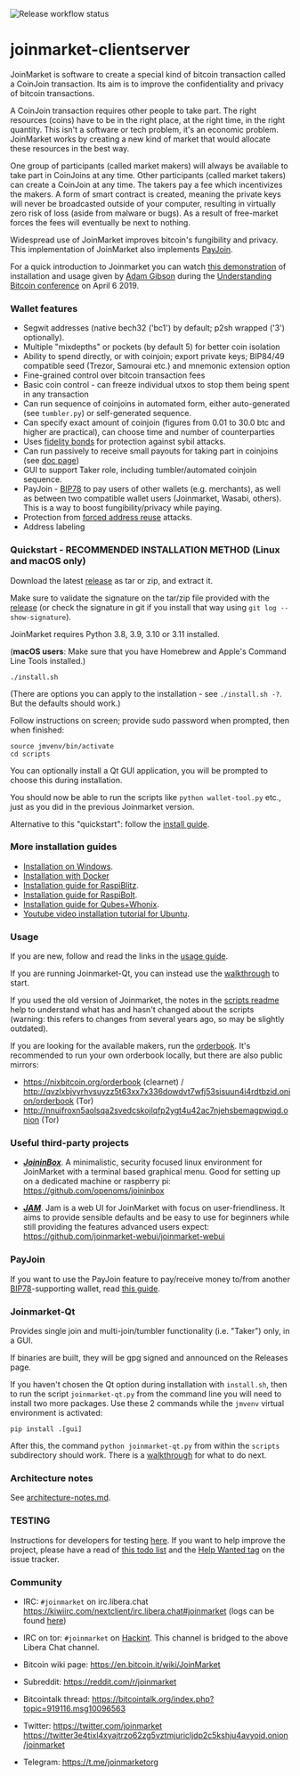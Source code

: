 ![Release workflow status](https://github.com/JoinMarket-Org/joinmarket-clientserver/actions/workflows/unittests.yml/badge.svg)

# joinmarket-clientserver

JoinMarket is software to create a special kind of bitcoin transaction called a CoinJoin transaction. Its aim is to improve the confidentiality and privacy of bitcoin transactions.

A CoinJoin transaction requires other people to take part. The right resources (coins) have to be in the right place, at the right time, in the right quantity. This isn't a software or tech problem, it's an economic problem. JoinMarket works by creating a new kind of market that would allocate these resources in the best way.

One group of participants (called market makers) will always be available to take part in CoinJoins at any time. Other participants (called market takers) can create a CoinJoin at any time. The takers pay a fee which incentivizes the makers. A form of smart contract is created, meaning the private keys will never be broadcasted outside of your computer, resulting in virtually zero risk of loss (aside from malware or bugs). As a result of free-market forces the fees will eventually be next to nothing.

Widespread use of JoinMarket improves bitcoin's fungibility and privacy. This implementation of JoinMarket also implements [PayJoin](https://en.bitcoin.it/wiki/PayJoin).

For a quick introduction to Joinmarket you can watch [this demonstration](https://youtu.be/hwmvZVQ4C4M) of installation and usage given by [Adam Gibson](https://github.com/AdamISZ) during the [Understanding Bitcoin conference](https://understandingbtc.com/) on April 6 2019.

### Wallet features

* Segwit addresses (native bech32 ('bc1') by default; p2sh wrapped ('3') optionally).
* Multiple "mixdepths" or pockets (by default 5) for better coin isolation
* Ability to spend directly, or with coinjoin; export private keys; BIP84/49 compatible seed (Trezor, Samourai etc.) and mnemonic extension option
* Fine-grained control over bitcoin transaction fees
* Basic coin control - can freeze individual utxos to stop them being spent in any transaction
* Can run sequence of coinjoins in automated form, either auto-generated (see `tumbler.py`) or self-generated sequence.
* Can specify exact amount of coinjoin (figures from 0.01 to 30.0 btc and higher are practical), can choose time and number of counterparties
* Uses [fidelity bonds](docs/fidelity-bonds.md) for protection against sybil attacks.
* Can run passively to receive small payouts for taking part in coinjoins (see [doc page](docs/YIELDGENERATOR.md))
* GUI to support Taker role, including tumbler/automated coinjoin sequence.
* PayJoin - [BIP78](https://github.com/bitcoin/bips/blob/master/bip-0078.mediawiki) to pay users of other wallets (e.g. merchants), as well as between two compatible wallet users (Joinmarket, Wasabi, others). This is a way to boost fungibility/privacy while paying.
* Protection from [forced address reuse](https://en.bitcoin.it/wiki/Privacy#Forced_address_reuse) attacks.
* Address labeling

### Quickstart - RECOMMENDED INSTALLATION METHOD (Linux and macOS only)

Download the latest [release](https://github.com/Joinmarket-Org/joinmarket-clientserver/releases) as tar or zip, and extract it.

Make sure to validate the signature on the tar/zip file provided with the [release](https://github.com/Joinmarket-Org/joinmarket-clientserver/releases) (or check the signature in git if you install that way using `git log --show-signature`).

JoinMarket requires Python 3.8, 3.9, 3.10 or 3.11 installed.

(**macOS users**: Make sure that you have Homebrew and Apple's Command Line Tools installed.)

    ./install.sh

(There are options you can apply to the installation - see `./install.sh -?`. But the defaults should work.)

Follow instructions on screen; provide sudo password when prompted, then when finished:

    source jmvenv/bin/activate
    cd scripts

You can optionally install a Qt GUI application, you will be prompted to choose this during installation.

You should now be able to run the scripts like `python wallet-tool.py` etc., just as you did in the previous Joinmarket version.

Alternative to this "quickstart": follow the [install guide](docs/INSTALL.md).

### More installation guides

* [Installation on Windows](docs/INSTALL.md#installation-on-windows).
* [Installation with Docker](docs/INSTALL.md#docker-installation)
* [Installation guide for RaspiBlitz](https://github.com/openoms/bitcoin-tutorials/blob/master/joinmarket/README.md).
* [Installation guide for RaspiBolt](https://raspibolt.org/guide/bonus/bitcoin/joinmarket.html).
* [Installation guide for Qubes+Whonix](https://github.com/qubenix/qubes-whonix-bitcoin/blob/master/1_joinmarket.md).
* [Youtube video installation tutorial for Ubuntu](https://www.youtube.com/watch?v=zTCC86IUzWo).

### Usage

If you are new, follow and read the links in the [usage guide](docs/USAGE.md).

If you are running Joinmarket-Qt, you can instead use the [walkthrough](docs/JOINMARKET-QT-GUIDE.md) to start.

If you used the old version of Joinmarket, the notes in the [scripts readme](scripts/README.md) help to understand what has and hasn't changed about the scripts (warning: this refers to changes from several years ago, so may be slightly outdated).

If you are looking for the available makers, run the [orderbook](docs/orderbook.md). It's recommended to run your own orderbook locally, but there are also public mirrors:
* https://nixbitcoin.org/orderbook (clearnet) / http://qvzlxbjvyrhvsuyzz5t63xx7x336dowdvt7wfj53sisuun4i4rdtbzid.onion/orderbook (Tor)
* http://nnuifroxn5aolsqa2svedcskojlqfp2ygt4u42ac7njehsbemagpwiqd.onion (Tor)

### Useful third-party projects

* [***JoininBox***](https://github.com/openoms/joininbox). A minimalistic, security focused linux environment for JoinMarket with a terminal based graphical menu. Good for setting up on a dedicated machine or raspberry pi: https://github.com/openoms/joininbox

* [***JAM***](https://github.com/joinmarket-webui/joinmarket-webui). Jam is a web UI for JoinMarket with focus on user-friendliness. It aims to provide sensible defaults and be easy to use for beginners while still providing the features advanced users expect: https://github.com/joinmarket-webui/joinmarket-webui

### PayJoin

If you want to use the PayJoin feature to pay/receive money to/from another [BIP78]((https://github.com/bitcoin/bips/blob/master/bip-0078.mediawiki))-supporting wallet, read [this guide](docs/PAYJOIN.md).

### Joinmarket-Qt

Provides single join and multi-join/tumbler functionality (i.e. "Taker") only, in a GUI.

If binaries are built, they will be gpg signed and announced on the Releases page.

If you haven't chosen the Qt option during installation with `install.sh`, then to run the script `joinmarket-qt.py` from the command line you will need to install two more packages.  Use these 2 commands while the `jmvenv` virtual environment is activated:

```
pip install .[gui]
```
After this, the command `python joinmarket-qt.py` from within the `scripts` subdirectory should work.
There is a [walkthrough](docs/JOINMARKET-QT-GUIDE.md) for what to do next.

### Architecture notes

See [architecture-notes.md](docs/architecture-notes.md).

### TESTING

Instructions for developers for testing [here](docs/TESTING.md). If you want to help improve the project, please have a read of [this todo list](docs/TODO.md) and the [Help Wanted tag](https://github.com/JoinMarket-Org/joinmarket-clientserver/issues?q=is%3Aissue+is%3Aopen+label%3A%22help+wanted%22) on the issue tracker.

### Community

+ IRC: `#joinmarket` on irc.libera.chat https://kiwiirc.com/nextclient/irc.libera.chat#joinmarket (logs can be found [here](https://gnusha.org/joinmarket/))

+ IRC on tor: `#joinmarket` on [Hackint](https://www.hackint.org/). This channel is bridged to the above Libera Chat channel.

+ Bitcoin wiki page: https://en.bitcoin.it/wiki/JoinMarket

+ Subreddit: https://reddit.com/r/joinmarket

+ Bitcointalk thread: https://bitcointalk.org/index.php?topic=919116.msg10096563

+ Twitter: https://twitter.com/joinmarket
https://twitter3e4tixl4xyajtrzo62zg5vztmjuricljdp2c5kshju4avyoid.onion/joinmarket

+ Telegram: https://t.me/joinmarketorg
